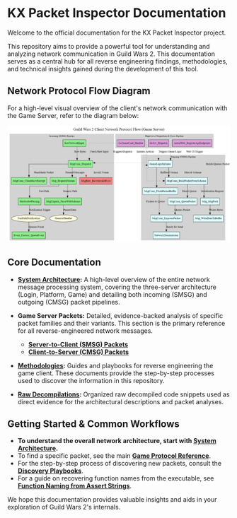 # KX Packet Inspector Documentation

Welcome to the official documentation for the KX Packet Inspector project.

This repository aims to provide a powerful tool for understanding and analyzing network communication in Guild Wars 2. This documentation serves as a central hub for all reverse engineering findings, methodologies, and technical insights gained during the development of this tool.

## Network Protocol Flow Diagram

For a high-level visual overview of the client's network communication with the Game Server, refer to the diagram below:

![Network Protocol Flow Diagram](../images/network_protocol_flow.png)

## Core Documentation

*   **[System Architecture](./system-architecture.md):** A high-level overview of the entire network message processing system, covering the three-server architecture (Login, Platform, Game) and detailing both incoming (SMSG) and outgoing (CMSG) packet pipelines.

*   **Game Server Packets:** Detailed, evidence-backed analysis of specific packet families and their variants. This section is the primary reference for all reverse-engineered network messages.
    *   **[Server-to-Client (SMSG) Packets](./protocols/game/smsg/README.md)**
    *   **[Client-to-Server (CMSG) Packets](./protocols/game/cmsg/README.md)**

*   **[Methodologies](./methodologies/README.md):** Guides and playbooks for reverse engineering the game client. These documents provide the step-by-step processes used to discover the information in this repository.

*   **[Raw Decompilations](./raw_decompilations/README.md):** Organized raw decompiled code snippets used as direct evidence for the architectural descriptions and packet analyses.

## Getting Started & Common Workflows

*   **To understand the overall network architecture, start with [System Architecture](./system-architecture.md).**
*   To find a specific packet, see the main **[Game Protocol Reference](./protocols/game/README.md)**.
*   For the step-by-step process of discovering new packets, consult the **[Discovery Playbooks](./methodologies/discovery_playbooks/README.md)**.
*   For a guide on recovering function names from the executable, see **[Function Naming from Assert Strings](./methodologies/function-naming-from-assert-strings.md)**.


We hope this documentation provides valuable insights and aids in your exploration of Guild Wars 2's internals.